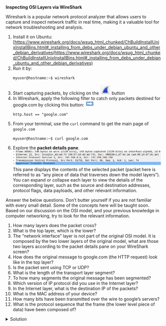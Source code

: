 **Inspecting OSI Layers via WireShark**

Wireshark is a popular network protocol analyzer that allows users to capture and inspect network traffic in real time, making it a valuable tool for network troubleshooting and analysis.

1. Install it on Ubuntu:
[https://www.wireshark.org/docs/wsug_html_chunked/ChBuildInstallUnixInstallBins.html#_installing_from_debs_under_debian_ubuntu_and_other_debian_derivatives(https://www.wireshark.org/docs/wsug_html_chunked/ChBuildInstallUnixInstallBins.html#_installing_from_debs_under_debian_ubuntu_and_other_debian_derivatives)
1. Run it by:
    ```linux
    myuser@hostname:~$ wireshark
    ```
1. Start capturing packets, by clicking on the <span style="display:inline">![Alt text](./image4.png)</span> button
1. In Wireshark, apply the following filter to catch only packets destined for google.com by clicking this button: ![alt text](./image2.png)
    ```linux
    http.host == "google.com"
    ```
1. From your terminal, use the `curl` command to get the main page of `google.com`
    ```linux
    myuser@hostname:~$ curl google.com
    ```
1. Explore the **packet details pane**. 
![alt text](./image3.png)
This pane displays the contents of the selected packet (packet here is referred to as “any piece of data that traverses down the model layers”). You can expand or collapse each layer to view the details of the corresponding layer, such as the source and destination addresses, protocol flags, data payloads, and other relevant information.

Answer the below questions. Don’t butter yourself if you are not familiar with every small detail.  Some of the concepts here will be taught soon. Based on our discussion on the OSI model, and your previous knowledge in computer networking, try to look for the relevant information. 

1. How many layers does the packet cross?
1. What is the top layer, which is the lower? 
1. The “network interface” layer is not part of the original OSI model. It is composed by the two lower layers of the original model, what are those two layers according to the packet details pane on your WireShark screen?
1. How does the original message to google.com (the HTTP request) look like in the top layer? 
1. Is the packet sent using TCP or UDP?
1. What is the length of the transport layer segment? 
1. To how many segments the original message has been segmented? 
1. Which version of IP protocol did you use in the Internet layer?
1. In the Internet layer, what is the destination IP of the packets?
1. What is the MAC address of your device?
1. How many bits have been transmitted over the wire to google’s servers?
1. What is the protocol sequence that the frame (the lower level piece of data) have been composed of?  

<details>
  <summary>
    Solution
  </summary>

1. 5 layers, as can be seen in the packet details view
1. Hypertext Transfer Protocol (http) - the lower layer in the  packet details view (but the upper layer in the OSI model)
1. Network Interface = Ethernet II + Frame  - the top 2 layers in the packet details view (in real life, those are the 2 lower layers -  called the link layer and the physical layer).
1. 
    ```linux
    GET / HTTP/1.1\r\n
    Host: google.com\r\n
    User-Agent: curl/7.68.0\r\n
    Accept: */*\r\n
    \r\n
    [Full request URI: http://google.com/]
    [HTTP request 1/1]
    [Response in frame: 89634]
    ```
1. Transmission Control Protocol (TCP). This is the name of one of the layers in the packet details view. 
1. Segment is the name of a piece of data residing in the TCP layer. If you expand the TCP layer in the packet details view,  you’ll notice:
    ```linux
    [TCP Segment Len: 74]
    ```
1. Since after the curl command only one packet was caught by Wireshark, we can conclude that this message was transferred by one segment. 
1. IPv4, as the name of the 3rd layer in the packet details view: 
    ```linux
    Internet Protocol Version 4
    ```
1. By expanding the **Internet Protocol Version 4** layer, we can find the destination IP:
    ```linux
    Destination: 142.250.200.238
    ```
1. By expanding the **Ethernet II** layer, we can find the device MAC address (the value in the parentheses)
    ```linux
    Source: IntelCor_43:ad:73 (60:57:18:43:ad:73)
    ```
1. 1120 bits, as can be seen in the **Frame** layer
1. As can be seen in the Frame layer:
    ```linux
    eth:ethertype:ip:tcp:http
    ```

</details>